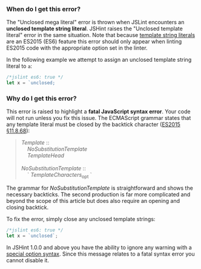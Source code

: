 <!---
{
    "titles": [
        "Unclosed mega literal",
        "Unclosed template literal",
        "E052"
    ],
    "slugs": [
        "unclosed-mega-literal",
        "unclosed-template-literal",
        "e052"
    ],
    "linters": [
        "jslint",
        "jshint"
    ],
    "author": "jallardice"
}
-->

### When do I get this error?

The "Unclosed mega literal" error is thrown when JSLint encounters an **unclosed
template string literal**. JSHint raises the "Unclosed template literal" error
in the same situation. Note that because [template string literals][tsl] are an
ES2015 (ES6) feature this error should only appear when linting ES2015 code with
the appropriate option set in the linter.

In the following example we attempt to assign an unclosed template string
literal to `a`:

```javascript
/*jslint es6: true */
let x = `unclosed;
```

### Why do I get this error?

This error is raised to highlight a **fatal JavaScript syntax error**. Your code
will not run unless you fix this issue. The ECMAScript grammar states that any
template literal must be closed by the backtick character ([ES2015 &sect;11.8.68][es6-11.8.6]):

> *Template* ::<br>
> &nbsp;&nbsp;&nbsp;&nbsp;*NoSubstitutionTemplate*<br>
> &nbsp;&nbsp;&nbsp;&nbsp;*TemplateHead*<br><br>
> *NoSubstitutionTemplate* ::<br>
> &nbsp;&nbsp;&nbsp;&nbsp;\` *TemplateCharacters*<sub>opt</sub> \`

The grammar for *NoSubstitutionTemplate* is straightforward and shows the
necessary backticks. The second production is far more complicated and beyond
the scope of this article but does also require an opening and closing backtick.

To fix the error, simply close any unclosed template strings:

```javascript
/*jslint es6: true */
let x = `unclosed`;
```

In JSHint 1.0.0 and above you have the ability to ignore any warning with a
[special option syntax][jshintopts]. Since this message relates to a fatal
syntax error you cannot disable it.

[tsl]: https://developer.mozilla.org/en/docs/Web/JavaScript/Reference/template_strings
[es6-11.8.6]: https://people.mozilla.org/~jorendorff/es6-draft.html#sec-template-literal-lexical-components
[jshintopts]: http://jshint.com/docs/#options
